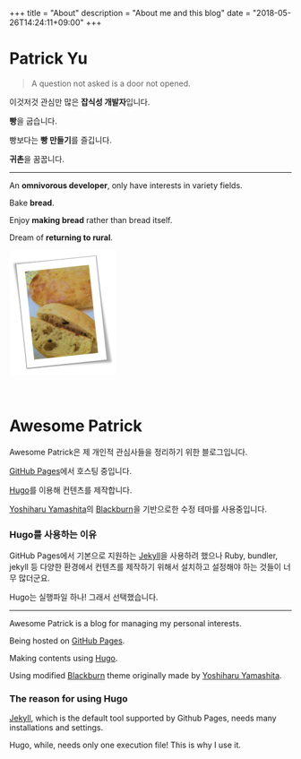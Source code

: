 +++
title = "About"
description = "About me and this blog"
date = "2018-05-26T14:24:11+09:00"
+++

# Patrick Yu

> A question not asked is a door not opened.

이것저것 관심만 많은 **잡식성 개발자**입니다.

**빵**을 굽습니다.

빵보다는 **빵 만들기**를 즐깁니다.

**귀촌**을 꿈꿉니다.

---

An **omnivorous developer**, only have interests in variety fields.

Bake **bread**.

Enjoy **making bread** rather than bread itself.

Dream of **returning to rural**.

![bread](./bread.png)

<br>

# Awesome Patrick

Awesome Patrick은 제 개인적 관심사들을 정리하기 위한 블로그입니다. 

[GitHub Pages](https://pages.github.com/)에서 호스팅 중입니다.

[Hugo](https://gohugo.io/)를 이용해 컨텐츠를 제작합니다.

[Yoshiharu Yamashita](http://yoshiharuyamashita.com/)의 [Blackburn](https://github.com/yoshiharuyamashita/blackburn)을 기반으로한 수정 테마를 사용중입니다.

### Hugo를 사용하는 이유

GitHub Pages에서 기본으로 지원하는 [Jekyll](https://jekyllrb.com/)을 사용하려 했으나 Ruby, bundler, jekyll 등 다양한 환경에서 컨텐츠를 제작하기 위해서 설치하고 설정해야 하는 것들이 너무 많더군요.

Hugo는 실행파일 하나! 그래서 선택했습니다.

---

Awesome Patrick is a blog for managing my personal interests.

Being hosted on [GitHub Pages](https://pages.github.com/).

Making contents using [Hugo](https://gohugo.io/).

Using modified [Blackburn](https://github.com/yoshiharuyamashita/blackburn) theme originally made by [Yoshiharu Yamashita](http://yoshiharuyamashita.com/).

### The reason for using Hugo

[Jekyll](https://jekyllrb.com/), which is the default tool supported by Github Pages, needs many installations and settings.

Hugo, while, needs only one execution file! This is why I use it.